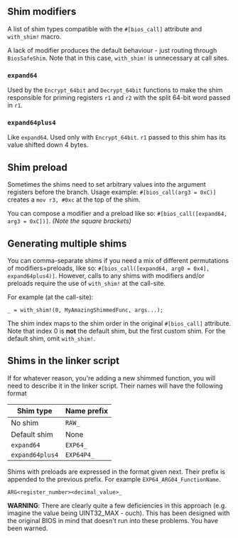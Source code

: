 ## Shim modifiers
A list of shim types compatible with the `#[bios_call]` attribute and `with_shim!` macro.

A lack of modifier produces the default behaviour - just routing through `BiosSafeShim`. Note that in this case, `with_shim!` is unnecessary at call sites.

### `expand64`
Used by the `Encrypt_64bit` and `Decrypt_64bit` functions to make the shim responsible for priming registers `r1` and `r2` with the split 64-bit word passed in `r1`.

### `expand64plus4`
Like `expand64`. Used only with `Encrypt_64bit`. `r1` passed to this shim has its value shifted down 4 bytes.

## Shim preload
Sometimes the shims need to set arbitrary values into the argument registers before the branch.
Usage example: `#[bios_call(arg3 = 0xC)]` creates a `mov r3, #0xc` at the top of the shim.

You can compose a modifier and a preload like so: `#[bios_call([expand64, arg3 = 0xC])]`.
_(Note the square brackets)_

## Generating multiple shims
You can comma-separate shims if you need a mix of different permutations of modifiers+preloads, like so: `#[bios_call([expand64, arg0 = 0x4], expand64plus4)]`.
However, calls to any shims with modifiers and/or preloads require the use of `with_shim!` at the call-site.

For example (at the call-site):
```
_ = with_shim!(0, MyAmazingShimmedFunc, args...);
```

The shim index maps to the shim order in the original `#[bios_call]` attribute.
Note that index 0 is **not** the default shim, but the first custom shim. For the default shim, omit `with_shim!`.

## Shims in the linker script

If for whatever reason, you're adding a new shimmed function, you will need to describe it in the linker script.
Their names will have the following format

Shim type       | Name prefix |
--------------- | ----------- |
No shim         | `RAW_`      |
Default shim    | None        |
`expand64`      | `EXP64_`    |
`expand64plus4` | `EXP64P4_`  |

Shims with preloads are expressed in the format given next. Their prefix is appended to the previous prefix. For example `EXP64_ARG04_FunctionName`.

`ARG<register_number><decimal_value>_`

**WARNING**: There are clearly quite a few deficiencies in this approach (e.g. imagine the value being UINT32_MAX - ouch). This has been designed with the original BIOS in mind that doesn't run into these problems. You have been warned.
